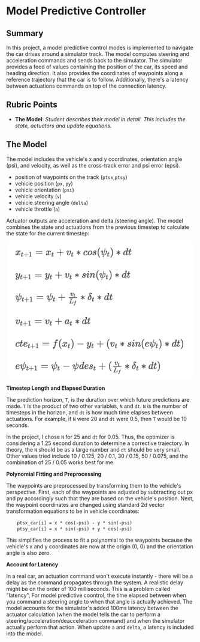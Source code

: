 # Model Predictive Controller 

## Summary

In this project, a model predictive control modes is implemented to navigate the car drives around a simulator track. The model computes steering and acceleration commands and sends back to the simulator. The simulator provides a feed of values containing the position of the car, its speed and heading direction. It also provides the coordinates of waypoints along a reference trajectory that the car is to follow. Additionally, there's a latency between actuations commands on top of the connection latency.


## Rubric Points

- **The Model**: *Student describes their model in detail. This includes the state, actuators and update equations.*

## The Model

The model includes the vehicle's x and y coordinates, orientation angle (psi), and velocity, as well as the cross-track error and psi error (epsi). 

  * position of waypoints on the track (`ptsx`,`ptsy`)
  * vehicle position (`px`, `py`)
  * vehicle orientation (`psi`)
  * vehicle velocity (`v`)
  * vehicle steering angle (`delta`)
  * vehicle throttle (`a`)
  
Actuator outputs are acceleration and delta (steering angle). The model combines the state and actuations from the previous timestep to calculate the state for the current timestep:

![equations](./result/equation1.png)


**Timestep Length and Elapsed Duration**

The prediction horizon, `T`, is the duration over which future predictions are made. `T` is the product of two other variables, `N` and `dt`. `N` is the number of timesteps in the horizon, and `dt` is how much time elapses between actuations. For example, if `N` were 20 and `dt` were 0.5, then `T` would be 10 seconds.

In the project, I chose `N` for 25 and `dt` for 0.05. Thus, the optimizer is considering a 1.25 second duration to determine a corrective trajectory. In theory, the `N` should be as a large number and `dt` should be very small. Other values tried include 10 / 0.125,  20 / 0.1, 30 / 0.15, 50 / 0.075, and the combination of 25 / 0.05 works best for me.

**Polynomial Fitting and Preprocessing**

The waypoints are preprocessed by transforming them to the vehicle's perspective. First, each of the waypoints are adjusted by subtracting out px and py accordingly such that they are based on the vehicle's position. Next, the waypoint coordinates are changed using standard 2d vector transformation equations to be in vehicle coordinates:

```
    ptsx_car[i] = x * cos(-psi) - y * sin(-psi)  
    ptsy_car[i] = x * sin(-psi) + y * cos(-psi)
```


This simplifies the process to fit a polynomial to the waypoints because the vehicle's x and y coordinates are now at the origin (0, 0) and the orientation angle is also zero. 


**Account for Latency**


In a real car, an actuation command won't execute instantly - there will be a delay as the command propagates through the system. A realistic delay might be on the order of 100 milliseconds. This is a problem called "latency", For model predictive coontrol, the time elapsed between when you command a steering angle to when that angle is actually achieved. The model accounts for the simulator's added 100ms latency between the actuator calculation (when the model tells the car to perform a steering/acceleration/deacceleration command) and when the simulator actually perform that action. When update `a` and `delta`, a latency is included into the model.